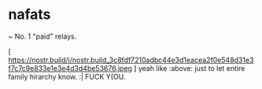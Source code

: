 # nafats
~
No. 1 "paid" relays.

[ https://nostr.build/i/nostr.build_3c8fdf7210adbc44e3d1eacea2f0e548d31e3f7c7c9e833e1e3e4d3d4be53676.jpeg ]
yeah like :above: just to let entire family hirarchy know. :| FUCK Y(OU.
